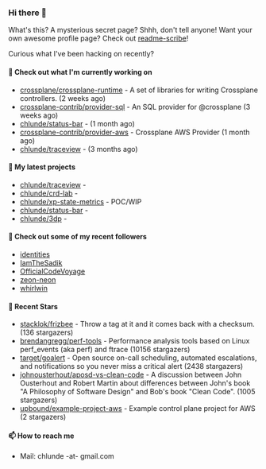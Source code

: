### Hi there 👋

What's this? A mysterious secret page? Shhh, don't tell anyone!
Want your own awesome profile page? Check out [readme-scribe](https://github.com/muesli/readme-scribe)!

Curious what I've been hacking on recently?

#### 👷 Check out what I'm currently working on

- [crossplane/crossplane-runtime](https://github.com/crossplane/crossplane-runtime) - A set of libraries for writing Crossplane controllers. (2 weeks ago)
- [crossplane-contrib/provider-sql](https://github.com/crossplane-contrib/provider-sql) - An SQL provider for @crossplane (3 weeks ago)
- [chlunde/status-bar](https://github.com/chlunde/status-bar) -  (1 month ago)
- [crossplane-contrib/provider-aws](https://github.com/crossplane-contrib/provider-aws) - Crossplane AWS Provider (1 month ago)
- [chlunde/traceview](https://github.com/chlunde/traceview) -  (3 months ago)

#### 🌱 My latest projects

- [chlunde/traceview](https://github.com/chlunde/traceview) - 
- [chlunde/crd-lab](https://github.com/chlunde/crd-lab) - 
- [chlunde/xp-state-metrics](https://github.com/chlunde/xp-state-metrics) - POC/WIP
- [chlunde/status-bar](https://github.com/chlunde/status-bar) - 
- [chlunde/3dp](https://github.com/chlunde/3dp) - 



#### 👯 Check out some of my recent followers

- [identities](https://github.com/identities)
- [IamTheSadik](https://github.com/IamTheSadik)
- [OfficialCodeVoyage](https://github.com/OfficialCodeVoyage)
- [zeon-neon](https://github.com/zeon-neon)
- [whirlwin](https://github.com/whirlwin)

#### 🌟 Recent Stars

- [stacklok/frizbee](https://github.com/stacklok/frizbee) - Throw a tag at it and it comes back with a checksum. (136 stargazers)
- [brendangregg/perf-tools](https://github.com/brendangregg/perf-tools) - Performance analysis tools based on Linux perf_events (aka perf) and ftrace (10156 stargazers)
- [target/goalert](https://github.com/target/goalert) - Open source on-call scheduling, automated escalations, and notifications so you never miss a critical alert (2438 stargazers)
- [johnousterhout/aposd-vs-clean-code](https://github.com/johnousterhout/aposd-vs-clean-code) - A discussion between John Ousterhout and Robert Martin about differences between John&#39;s book &#34;A Philosophy of Software Design&#34; and Bob&#39;s book &#34;Clean Code&#34;. (1005 stargazers)
- [upbound/example-project-aws](https://github.com/upbound/example-project-aws) - Example control plane project for AWS (2 stargazers)

#### 📫 How to reach me

- Mail: chlunde -at- gmail.com

